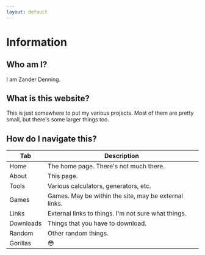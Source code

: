 ```yaml
---
layout: default
---
```

# Information
## Who am I?
I am Zander Denning.
## What is this website?
This is just somewhere to put my various projects. Most of them are pretty small, but there's some larger things too.
## How do I navigate this?
| Tab        | Description |
| ---------- | ----------- |
| Home       | The home page. There's not much there. |
| About      | This page. |
| Tools      | Various calculators, generators, etc. |
| Games      | Games. May be within the site, may be external links. |
| Links      | External links to things. I'm not sure what things. |
| Downloads  | Things that you have to download. |
| Random     | Other random things. |
| Gorillas   | :flushed: |
